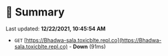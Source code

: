 # 📖 Summary
Last updated: **12/22/2021, 10:45:54 AM**

- `GET` [https://Bhadwa-sala.toxicblte.repl.co](https://Bhadwa-sala.toxicblte.repl.co) - **Down** (91ms)
